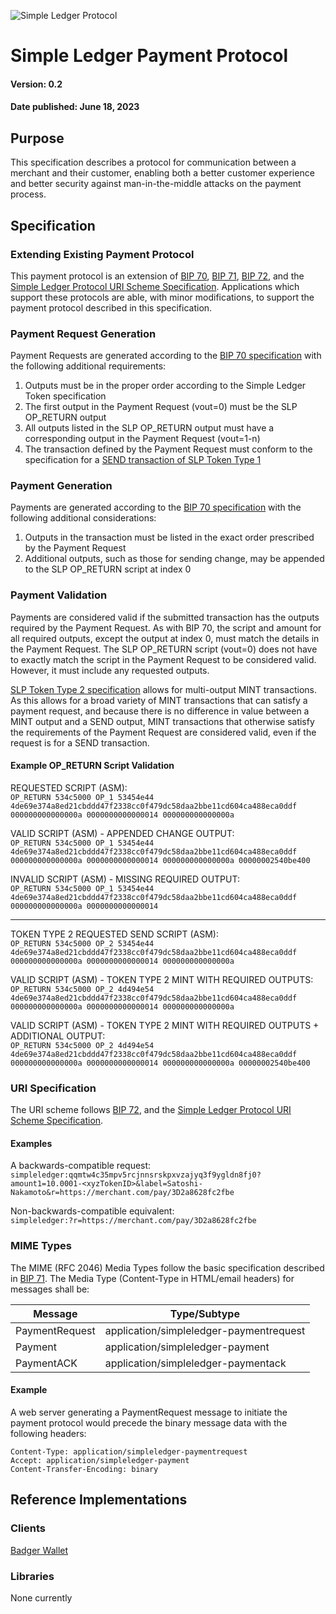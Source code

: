 ![Simple Ledger Protocol](images/SLP-logo-solid-200.png)

# Simple Ledger Payment Protocol

#### Version: 0.2
#### Date published: June 18, 2023

## Purpose

This specification describes a protocol for communication between a merchant and their customer, enabling both a better customer experience and better security against man-in-the-middle attacks on the payment process.

## Specification

### Extending Existing Payment Protocol

This payment protocol is an extension of [BIP 70](https://github.com/bitcoin/bips/blob/master/bip-0070.mediawiki), [BIP 71](https://github.com/bitcoin/bips/blob/master/bip-0071.mediawiki), [BIP 72](https://github.com/bitcoin/bips/blob/master/bip-0072.mediawiki), and the [Simple Ledger Protocol URI Scheme Specification](https://github.com/simpleledger/slp-specifications/blob/token-documents/slp-uri-scheme.md). Applications which support these protocols are able, with minor modifications, to support the payment protocol described in this specification.

### Payment Request Generation

Payment Requests are generated according to the [BIP 70 specification](https://github.com/bitcoin/bips/blob/master/bip-0070.mediawiki#PaymentDetailsPaymentRequest) with the following additional requirements:

1. Outputs must be in the proper order according to the Simple Ledger Token specification
2. The first output in the Payment Request (vout=0) must be the SLP OP_RETURN output
3. All outputs listed in the SLP OP_RETURN output must have a corresponding output in the Payment Request (vout=1-n)
4. The transaction defined by the Payment Request must conform to the specification for a [SEND transaction of SLP Token Type 1](https://github.com/simpleledger/slp-specifications/blob/master/slp-token-type-1.md#send---spend-transaction)

### Payment Generation

Payments are generated according to the [BIP 70 specification](https://github.com/bitcoin/bips/blob/master/bip-0070.mediawiki#Payment) with the following additional considerations:

1. Outputs in the transaction must be listed in the exact order prescribed by the Payment Request
2. Additional outputs, such as those for sending change, may be appended to the SLP OP_RETURN script at index 0

### Payment Validation

Payments are considered valid if the submitted transaction has the outputs required by the Payment Request. As with BIP 70, the script and amount for all required outputs, except the output at index 0, must match the details in the Payment Request. The SLP OP_RETURN script (vout=0) does not have to exactly match the script in the Payment Request to be considered valid. However, it must include any requested outputs.

[SLP Token Type 2 specification](https://github.com/badger-cash/slp-specifications/blob/master/slp-token-type-2.md) allows for multi-output MINT transactions. As this allows for a broad variety of MINT transactions that can satisfy a payment request, and because there is no difference in value between a MINT output and a SEND output, MINT transactions that otherwise satisfy the requirements of the Payment Request are considered valid, even if the request is for a SEND transaction.

#### Example OP_RETURN Script Validation

REQUESTED SCRIPT (ASM):</br>
``OP_RETURN 534c5000 OP_1 53454e44 4de69e374a8ed21cbddd47f2338cc0f479dc58daa2bbe11cd604ca488eca0ddf 000000000000000a 0000000000000014 000000000000000a``

VALID SCRIPT (ASM) - APPENDED CHANGE OUTPUT:</br>
``OP_RETURN 534c5000 OP_1 53454e44 4de69e374a8ed21cbddd47f2338cc0f479dc58daa2bbe11cd604ca488eca0ddf 000000000000000a 0000000000000014 000000000000000a 00000002540be400``

INVALID SCRIPT (ASM) - MISSING REQUIRED OUTPUT:</br>
``OP_RETURN 534c5000 OP_1 53454e44 4de69e374a8ed21cbddd47f2338cc0f479dc58daa2bbe11cd604ca488eca0ddf 000000000000000a 0000000000000014``

---

TOKEN TYPE 2 REQUESTED SEND SCRIPT (ASM):</br>
``OP_RETURN 534c5000 OP_2 53454e44 4de69e374a8ed21cbddd47f2338cc0f479dc58daa2bbe11cd604ca488eca0ddf 000000000000000a 0000000000000014 000000000000000a``

VALID SCRIPT (ASM) - TOKEN TYPE 2 MINT WITH REQUIRED OUTPUTS:</br>
``OP_RETURN 534c5000 OP_2 4d494e54 4de69e374a8ed21cbddd47f2338cc0f479dc58daa2bbe11cd604ca488eca0ddf 000000000000000a 0000000000000014 000000000000000a``

VALID SCRIPT (ASM) - TOKEN TYPE 2 MINT WITH REQUIRED OUTPUTS + ADDITIONAL OUTPUT:</br>
``OP_RETURN 534c5000 OP_2 4d494e54 4de69e374a8ed21cbddd47f2338cc0f479dc58daa2bbe11cd604ca488eca0ddf 000000000000000a 0000000000000014 000000000000000a 00000002540be400``

### URI Specification

The URI scheme follows [BIP 72](https://github.com/bitcoin/bips/blob/master/bip-0072.mediawiki), and the [Simple Ledger Protocol URI Scheme Specification](https://github.com/simpleledger/slp-specifications/blob/token-documents/slp-uri-scheme.md).

#### Examples

A backwards-compatible request:</br>
``simpleledger:qqmtw4c35mpv5rcjnnsrskpxvzajyq3f9ygldn8fj0?amount1=10.0001-<xyzTokenID>&label=Satoshi-Nakamoto&r=https://merchant.com/pay/3D2a8628fc2fbe``

Non-backwards-compatible equivalent:</br>
``simpleledger:?r=https://merchant.com/pay/3D2a8628fc2fbe``

### MIME Types

The MIME (RFC 2046) Media Types follow the basic specification described in [BIP 71](https://github.com/bitcoin/bips/blob/master/bip-0071.mediawiki). The Media Type (Content-Type in HTML/email headers) for messages shall be:

| Message  | Type/Subtype                                  |
| ------------ | ------------------------------------------|
| PaymentRequest | application/simpleledger-paymentrequest |
| Payment      | application/simpleledger-payment          |
| PaymentACK      | application/simpleledger-paymentack    |

#### Example

A web server generating a PaymentRequest message to initiate the payment protocol would precede the binary message data with the following headers:

``Content-Type: application/simpleledger-paymentrequest``</br>
``Accept: application/simpleledger-payment``</br>
``Content-Transfer-Encoding: binary``</br>

## Reference Implementations

### Clients
[Badger Wallet](https://github.com/bitcoin-com/badger)

### Libraries
None currently
